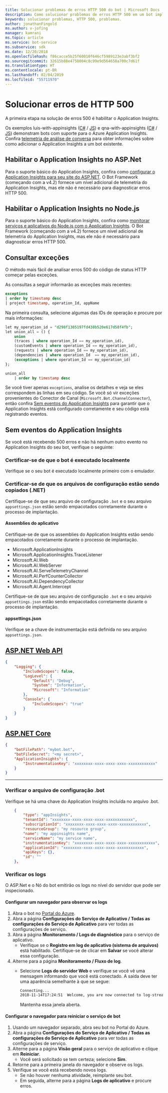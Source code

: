 ```yaml
---
title: Solucionar problemas de erros HTTP 500 do bot | Microsoft Docs
description: Como solucionar problemas de erros HTTP 500 em um bot implantado.
keywords: solucionar problemas, HTTP 500, problemas.
author: jonathanFingold
ms.author: v-jofing
manager: kamrani
ms.topic: article
ms.service: bot-service
ms.subservice: sdk
ms.date: 12/20/2018
ms.openlocfilehash: f86cacce5b25f60010f646cf5989123e3abf3bf2
ms.sourcegitcommit: 32615b88e4758004c8c99e9d564658a700c7d61f
ms.translationtype: HT
ms.contentlocale: pt-BR
ms.lasthandoff: 02/04/2019
ms.locfileid: "55711970"
---
```

# <a name="troubleshoot-http-500-errors"></a>Solucionar erros de HTTP 500

A primeira etapa na solução de erros 500 é habilitar o Application Insights.

Os exemplos luis-with-appinsights ([C#](https://aka.ms/cs-luis-with-appinsights-sample) / [JS](https://aka.ms/js-luis-with-appinsights-sample)) e qna-with-appinsights ([C#](https://aka.ms/qna-with-appinsights) / [JS](https://aka.ms/js-qna-with-appinsights-sample)) demonstram bots com suporte para o Azure Application Insights. Confira [telemetria de análise de conversa](https://aka.ms/botPowerBiTemplate) para obter informações sobre como adicionar o Application Insights a um bot existente.

## <a name="enable-application-insights-on-aspnet"></a>Habilitar o Application Insights no ASP.Net

Para o suporte básico do Application Insights, confira como [configurar o Application Insights para seu site do ASP.NET](https://docs.microsoft.com/azure/application-insights/app-insights-asp-net). O Bot Framework (começando com a v4.2) fornece um nível adicional de telemetria do Application Insights, mas ele não é necessário para diagnosticar erros HTTP 500.

## <a name="enable-application-insights-on-nodejs"></a>Habilitar o Application Insights no Node.js

Para o suporte básico do Application Insights, confira como [monitorar serviços e aplicativos do Node.js com o Application Insights](https://docs.microsoft.com/azure/azure-monitor/learn/nodejs-quick-start). O Bot Framework (começando com a v4.2) fornece um nível adicional de telemetria do Application Insights, mas ele não é necessário para diagnosticar erros HTTP 500.

## <a name="query-for-exceptions"></a>Consultar exceções

O método mais fácil de analisar erros 500 do código de status HTTP começar pelas exceções.

As consultas a seguir informarão as exceções mais recentes:

```sql
exceptions
| order by timestamp desc
| project timestamp, operation_Id, appName
```

Na primeira consulta, selecione algumas das IDs de operação e procure por mais informações:

```sql
let my_operation_id = "d298f1385197fd438b520e617d58f4fb";
let union_all = () {
    union
    (traces | where operation_Id == my_operation_id),
    (customEvents | where operation_Id == my_operation_id),
    (requests | where operation_Id == my_operation_id),
    (dependencies | where operation_Id  == my_operation_id),
    (exceptions | where operation_Id == my_operation_id)
};

union_all
    | order by timestamp desc
```

Se você tiver apenas `exceptions`, analise os detalhes e veja se eles correspondem às linhas em seu código. Se você só vir exceções provenientes do Conector de Canal (`Microsoft.Bot.ChannelConnector`), então confira [Sem eventos do Application Insights](#no-application-insights-events) para garantir que o Application Insights está configurado corretamente e seu código está registrando eventos.

## <a name="no-application-insights-events"></a>Sem eventos do Application Insights

Se você está recebendo 500 erros e não há nenhum outro evento no Application Insights do seu bot, verifique o seguinte:

### <a name="ensure-bot-runs-locally"></a>Certificar-se de que o bot é executado localmente

Verifique se o seu bot é executado localmente primeiro com o emulador.

### <a name="ensure-configuration-files-are-being-copied-net-only"></a>Certificar-se de que os arquivos de configuração estão sendo copiados (.NET)

Certifique-se de que seu arquivo de configuração `.bot` e o seu arquivo `appsettings.json` estão sendo empacotados corretamente durante o processo de implantação.

#### <a name="application-assemblies"></a>Assemblies do aplicativo

Certifique-se de que os assemblies do Application Insights estão sendo empacotados corretamente durante o processo de implantação.

- Microsoft.ApplicationInsights
- Microsoft.ApplicationInsights.TraceListener
- Microsoft.AI.Web
- Microsoft.AI.WebServer
- Microsoft.AI.ServeTelemetryChannel
- Microsoft.AI.PerfCounterCollector
- Microsoft.AI.DependencyCollector
- Microsoft.AI.Agent.Intercept

Certifique-se de que seu arquivo de configuração `.bot` e o seu arquivo `appsettings.json` estão sendo empacotados corretamente durante o processo de implantação.

#### <a name="appsettingsjson"></a>appsettings.json

Verifique se a chave de instrumentação está definida no seu arquivo `appsettings.json`.

## <a name="aspnet-web-apitabdotnetwebapi"></a>[ASP.NET Web API](#tab/dotnetwebapi)

```json
{
    "Logging": {
        "IncludeScopes": false,
        "LogLevel": {
            "Default": "Debug",
            "System": "Information",
            "Microsoft": "Information"
        },
        "Console": {
            "IncludeScopes": "true"
        }
    }
}
```

## <a name="aspnet-coretabdotnetcore"></a>[ASP.NET Core](#tab/dotnetcore)

```json
{
    "botFilePath": "mybot.bot",
    "botFileSecret": "<my secret>",
    "ApplicationInsights": {
        "InstrumentationKey": "xxxxxxxx-xxxx-xxxx-xxxx-xxxxxxxxxxxx"
    }
}
```

---

### <a name="verify-bot-config-file"></a>Verificar o arquivo de configuração .bot

Verifique se há uma chave do Application Insights incluída no arquivo .bot.

```json
    {
        "type": "appInsights",
        "tenantId": "xxxxxxxx-xxxx-xxxx-xxxx-xxxxxxxxxxxx",
        "subscriptionId": "xxxxxxxx-xxxx-xxxx-xxxx-xxxxxxxxxxxx",
        "resourceGroup": "my resource group",
        "name": "my appinsights name",
        "serviceName": "my service name",
        "instrumentationKey": "xxxxxxxx-xxxx-xxxx-xxxx-xxxxxxxxxxxx",
        "applicationId": "xxxxxxxx-xxxx-xxxx-xxxx-xxxxxxxxxxxx",
        "apiKeys": {},
        "id": ""
    },
```

### <a name="check-logs"></a>Verificar os logs

O ASP.Net e o Nó do bot emitirão os logs no nível do servidor que pode ser inspecionado.

#### <a name="set-up-a-browser-to-watch-your-logs"></a>Configurar um navegador para observar os logs

1. Abra o bot no [Portal do Azure](http://portal.azure.com/).
1. Abra a página **Configurações do Serviço de Aplicativo / Todas as configurações do Serviço de Aplicativo** para ver todas as configurações de serviço.
1. Abra a página **Monitoramento / Logs de diagnóstico** para o serviço de aplicativo.
   - Verifique se o **Registro em log de aplicativo (sistema de arquivos)** está habilitado. Certifique-se de clicar em **Salvar** se você alterar essa configuração.
1. Alterne para a página **Monitoramento / Fluxo de log**.
   - Selecione **Logs do servidor Web** e verifique se você vê uma mensagem informando que você está conectado. A saída deve ter uma aparência semelhante à que se segue:

     ```bash
     Connecting...
     2018-11-14T17:24:51  Welcome, you are now connected to log-streaming service.
     ```

     Mantenha essa janela aberta.

#### <a name="set-up-browser-to-restart-your-bot-service"></a>Configurar o navegador para reiniciar o serviço de bot

1. Usando um navegador separado, abra seu bot no Portal do Azure.
1. Abra a página **Configurações do Serviço de Aplicativo / Todas as configurações do Serviço de Aplicativo** para ver todas as configurações de serviço.
1. Alterne para a página **Visão geral** para o serviço de aplicativo e clique em **Reiniciar**.
   - Você será solicitado se tem certeza; selecione **Sim**.
1. Retorne para a primeira janela do navegador e observe os logs.
1. Verifique se você está recebendo novos logs.
   - Se não houver nenhuma atividade, reimplante seu bot.
   - Em seguida, alterne para a página **Logs de aplicativo** e procure erros.
